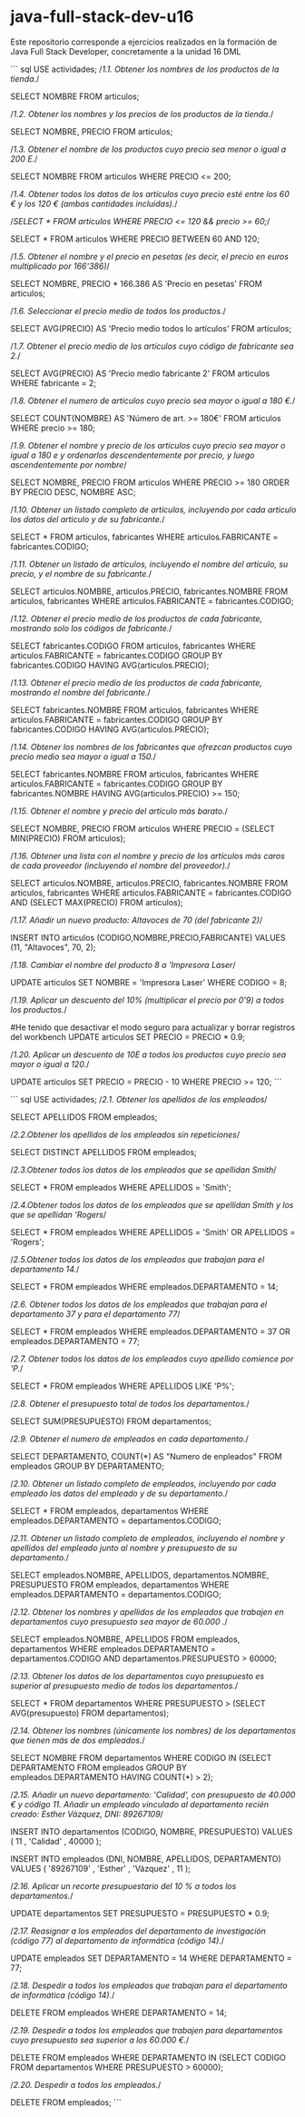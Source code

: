 # java-full-stack-dev-u16
Este repositorio corresponde a ejercicios realizados en la formación de Java Full Stack Developer, concretamente a la unidad 16 DML

´´´ sql
USE actividades;
/*1.1. Obtener los nombres de los productos de la tienda.*/

SELECT NOMBRE
FROM articulos;

/*1.2. Obtener los nombres y los precios de los productos de la tienda.*/

SELECT NOMBRE, PRECIO 
FROM articulos;

/*1.3. Obtener el nombre de los productos cuyo precio sea menor o igual a 200 E.*/

SELECT NOMBRE
FROM articulos
WHERE PRECIO <= 200;

/*1.4. Obtener todos los datos de los artículos cuyo precio esté entre los 60 € y los 120 €
(ambas cantidades incluidas).*/

/*SELECT *
FROM articulos
WHERE PRECIO <= 120 && precio >= 60;*/

SELECT *
FROM articulos
WHERE PRECIO BETWEEN 60 AND 120;

/*1.5. Obtener el nombre y el precio en pesetas (es decir, el precio en euros multiplicado
por 166'386)*/

SELECT NOMBRE, PRECIO * 166.386 AS 'Precio en pesetas'
FROM articulos;

/*1.6. Seleccionar el precio medio de todos los productos.*/

SELECT AVG(PRECIO) AS 'Precio medio todos lo artículos'
FROM articulos;

/*1.7. Obtener el precio medio de los artículos cuyo código de fabricante sea 2.*/

SELECT AVG(PRECIO) AS 'Precio medio fabricante 2'
FROM articulos
WHERE fabricante = 2;

/*1.8. Obtener el numero de artículos cuyo precio sea mayor o igual a 180 €.*/

SELECT COUNT(NOMBRE) AS 'Número de art. >= 180€'
FROM articulos
WHERE precio >= 180;

/*1.9. Obtener el nombre y precio de los artículos cuyo precio sea mayor o igual a 180 e
y ordenarlos descendentemente por precio, y luego ascendentemente por nombre*/

SELECT NOMBRE, PRECIO
FROM articulos
WHERE PRECIO >= 180
ORDER BY PRECIO DESC, NOMBRE ASC;

/*1.10. Obtener un listado completo de artículos, incluyendo por cada articulo los datos
del articulo y de su fabricante.*/

SELECT *
FROM articulos, fabricantes
WHERE articulos.FABRICANTE = fabricantes.CODIGO;

/*1.11. Obtener un listado de artículos, incluyendo el nombre del artículo, su precio, y el
nombre de su fabricante.*/

SELECT articulos.NOMBRE, articulos.PRECIO, fabricantes.NOMBRE
FROM articulos, fabricantes
WHERE articulos.FABRICANTE = fabricantes.CODIGO;

/*1.12. Obtener el precio medio de los productos de cada fabricante, mostrando solo los
códigos de fabricante.*/

SELECT fabricantes.CODIGO
FROM articulos, fabricantes
WHERE articulos.FABRICANTE = fabricantes.CODIGO
GROUP BY fabricantes.CODIGO
HAVING AVG(articulos.PRECIO);

/*1.13. Obtener el precio medio de los productos de cada fabricante, mostrando el nombre
del fabricante.*/

SELECT fabricantes.NOMBRE
FROM articulos, fabricantes
WHERE articulos.FABRICANTE = fabricantes.CODIGO
GROUP BY fabricantes.CODIGO
HAVING AVG(articulos.PRECIO);

/*1.14. Obtener los nombres de los fabricantes que ofrezcan productos cuyo precio medio
sea mayor o igual a 150.*/

SELECT fabricantes.NOMBRE
FROM articulos, fabricantes
WHERE articulos.FABRICANTE = fabricantes.CODIGO
GROUP BY fabricantes.NOMBRE
HAVING AVG(articulos.PRECIO) >= 150;

/*1.15. Obtener el nombre y precio del artículo más barato.*/

SELECT NOMBRE, PRECIO
FROM articulos
WHERE PRECIO = 
(SELECT MIN(PRECIO) 
FROM articulos);

/*1.16. Obtener una lista con el nombre y precio de los artículos más caros de cada proveedor
(incluyendo el nombre del proveedor).*/

SELECT articulos.NOMBRE, articulos.PRECIO, fabricantes.NOMBRE
FROM articulos, fabricantes
WHERE articulos.FABRICANTE = fabricantes.CODIGO AND 
(SELECT MAX(PRECIO) 
FROM articulos);

/*1.17. Añadir un nuevo producto: Altavoces de 70 (del fabricante 2)*/

INSERT INTO articulos (CODIGO,NOMBRE,PRECIO,FABRICANTE) VALUES
(11, "Altavoces", 70, 2);

/*1.18. Cambiar el nombre del producto 8 a 'Impresora Laser*/

UPDATE articulos 
SET NOMBRE = 'Impresora Laser' 
WHERE CODIGO = 8;

/*1.19. Aplicar un descuento del 10% (multiplicar el precio por 0'9) a todos los productos.*/

#He tenido que desactivar el modo seguro para actualizar y borrar registros del workbench
UPDATE articulos 
SET PRECIO = PRECIO * 0.9;

/*1.20. Aplicar un descuento de 10E a todos los productos cuyo precio sea mayor o igual a 120.*/

UPDATE articulos
SET PRECIO = PRECIO - 10
WHERE PRECIO >= 120;
´´´

´´´ sql
USE actividades;
/*2.1. Obtener los apellidos de los empleados*/

SELECT APELLIDOS
FROM empleados;

/*2.2.Obtener los apellidos de los empleados sin repeticiones*/

SELECT DISTINCT APELLIDOS
FROM empleados;

/*2.3.Obtener todos los datos de los empleados que se apellidan Smith*/

SELECT *
FROM empleados
WHERE APELLIDOS = 'Smith';

/*2.4.Obtener todos los datos de los empleados que se apellidan Smith y los que se apellidan 'Rogers*/

SELECT *
FROM empleados
WHERE APELLIDOS = 'Smith' OR APELLIDOS = 'Rogers';

/*2.5.Obtener todos los datos de los empleados que trabajan para el departamento 14.*/

SELECT *
FROM empleados
WHERE empleados.DEPARTAMENTO = 14;

/*2.6. Obtener todos los datos de los empleados que trabajan para el
departamento 37 y para el departamento 77*/

SELECT *
FROM empleados
WHERE empleados.DEPARTAMENTO = 37  OR empleados.DEPARTAMENTO = 77;


/*2.7. Obtener todos los datos de los empleados cuyo apellido
comience por 'P.*/

SELECT *
FROM empleados
WHERE APELLIDOS LIKE 'P%';

/*2.8. Obtener el presupuesto total de todos los departamentos.*/

SELECT SUM(PRESUPUESTO) 
FROM departamentos;

/*2.9. Obtener el numero de empleados en cada departamento.*/

SELECT DEPARTAMENTO, COUNT(*) AS "Numero de enpleados"
FROM empleados
GROUP BY DEPARTAMENTO;

/*2.10.
Obtener un listado completo de empleados, incluyendo por
cada empleado los datos del empleado y de su departamento.*/

SELECT *
FROM empleados, departamentos
WHERE empleados.DEPARTAMENTO = departamentos.CODIGO;

/*2.11. Obtener
un listado completo de empleados, incluyendo el
nombre y apellidos del empleado junto al nombre y presupuesto
de su departamento.*/

SELECT empleados.NOMBRE, APELLIDOS, departamentos.NOMBRE, PRESUPUESTO
FROM empleados, departamentos
WHERE empleados.DEPARTAMENTO = departamentos.CODIGO;

/*2.12. Obtener los nombres y apellidos de los empleados que trabajen en
departamentos cuyo presupuesto sea mayor de 60.000 .*/

SELECT empleados.NOMBRE, APELLIDOS
FROM empleados, departamentos
WHERE empleados.DEPARTAMENTO = departamentos.CODIGO AND departamentos.PRESUPUESTO > 60000;

/*2.13. Obtener los datos de los departamentos
cuyo presupuesto es
superior al presupuesto medio de todos los departamentos.*/

SELECT *
FROM departamentos
WHERE PRESUPUESTO > (SELECT AVG(presupuesto)
FROM departamentos);

/*2.14. Obtener los nombres (únicamente
los nombres) de los
departamentos que tienen más de dos empleados.*/

SELECT NOMBRE 
FROM departamentos
WHERE CODIGO IN
(SELECT DEPARTAMENTO
FROM empleados
GROUP BY empleados.DEPARTAMENTO
HAVING COUNT(*) > 2);

/*2.15.
Añadir un nuevo departamento: 'Calidad', con presupuesto de 40.000 € y
código 11. Añadir un empleado vinculado al departamento recién creado: Esther
Vázquez, DNI: 89267109*/

INSERT INTO departamentos (CODIGO, NOMBRE, PRESUPUESTO) VALUES 
( 11 , 'Calidad' , 40000 );

INSERT INTO empleados (DNI, NOMBRE, APELLIDOS, DEPARTAMENTO) VALUES
( '89267109' , 'Esther' , 'Vázquez' , 11 );

/*2.16. Aplicar un recorte presupuestario del 10 % a todos los departamentos.*/

UPDATE departamentos
SET PRESUPUESTO = PRESUPUESTO * 0.9;

/*2.17. Reasignar a los empleados del departamento de investigación (código 77)
al departamento de informática (código 14).*/

UPDATE empleados
SET DEPARTAMENTO = 14
WHERE DEPARTAMENTO = 77;

/*2.18. Despedir a todos los empleados que trabajan para el departamento de
informática
(código 14).*/

DELETE FROM empleados 
WHERE DEPARTAMENTO = 14;

/*2.19. Despedir a todos los empleados que trabajen para departamentos cuyo
presupuesto sea superior a los 60.000 €.*/

DELETE FROM empleados
WHERE DEPARTAMENTO
IN (SELECT CODIGO
FROM departamentos
WHERE PRESUPUESTO > 60000);

/*2.20. Despedir a todos los empleados.*/

DELETE FROM empleados;
´´´
